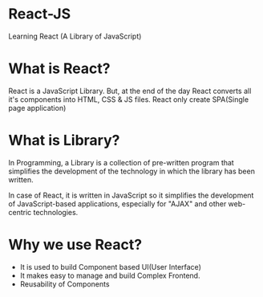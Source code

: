 # React-JS
Learning React (A Library of JavaScript)

# What is React?

React is a JavaScript Library. But, at the end of the day React converts all it's components into HTML, CSS & JS files. React only create SPA(Single page application)

# What is Library?

In Programming, a Library is a collection of pre-written program that simplifies the development of the technology in which the library has been written. 

In case of React, it is written in JavaScript so it simplifies the development of JavaScript-based applications, especially for "AJAX" and other web-centric technologies.

# Why we use React?

- It is used to build Component based UI(User Interface)
- It makes easy to manage and build Complex Frontend.
- Reusability of Components